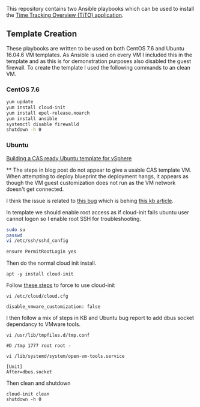 This repository contains two Ansible playbooks which can be used to install the [Time Tracking Overview (TiTO) application](https://github.com/vmeoc/Tito).

## Template Creation

These playbooks are written to be used on both CentOS 7.6 and Ubuntu 16.04.6 VM templates. As Ansible is used on every VM I included this in the template and as this is for demonstration purposes also disabled the guest firewall. To create the template I used the following commands to an clean VM.

### CentOS 7.6

```bash
yum update
yum install cloud-init
yum install epel-release.noarch
yum install ansible
systemctl disable firewalld
shutdown -h 0
```

### Ubuntu


[Building a CAS ready Ubuntu template for vSphere](https://blogs.vmware.com/management/2019/02/building-a-cas-ready-ubuntu-template-for-vsphere.html) 

** The steps in blog post do not appear to give a usable CAS template VM.  When attempting to deploy blueprint the deployment hangs, it appears as though the VM guest customization does not run as the VM network doesn't get connected.


I think the issue is related to [this bug](https://bugs.launchpad.net/ubuntu/+source/open-vm-tools/+bug/1793715) which is behing [this kb article](https://kb.vmware.com/s/article/56409).

In template we should enable root access as if cloud-init fails ubuntu user cannot logon so I enable root SSH for troubleshooting.

```bash
sudo su
passwd
vi /etc/ssh/sshd_config

ensure PermitRootLogin yes
```

Then do the normal cloud init install.

```
apt -y install cloud-init
```

Follow [these steps](https://kb.vmware.com/s/article/59557) to force to use cloud-init 

```
vi /etc/cloud/cloud.cfg

disable_vmware_customization: false
```

I then follow a mix of steps in KB and Ubuntu bug report to add dbus socket dependancy to VMware tools.

```
vi /usr/lib/tmpfiles.d/tmp.conf

#D /tmp 1777 root root -

vi /lib/systemd/system/open-vm-tools.service

[Unit]
After=dbus.socket
```

Then clean and shutdown

```
cloud-init clean
shutdown -h 0
```
